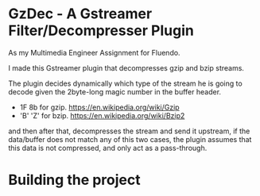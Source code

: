 # GzDec - A Gstreamer Filter/Decompresser Plugin

As my Multimedia Engineer Assignment for Fluendo.

I made this Gstreamer plugin that decompresses gzip and bzip streams.

The plugin decides dynamically which type of the stream he is going to decode given
the 2byte-long magic number in the buffer header.
  * 1F 8b for gzip. https://en.wikipedia.org/wiki/Gzip
  * 'B' 'Z' for bzip. https://en.wikipedia.org/wiki/Bzip2

and then after that, decompresses the stream and send it upstream, if the data/buffer does not
match any of this two cases, the plugin assumes that this data is not compressed, and only act as
a pass-through.

# Building the project